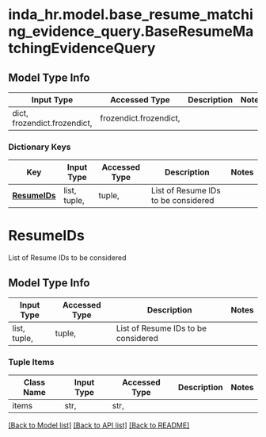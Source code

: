 # inda_hr.model.base_resume_matching_evidence_query.BaseResumeMatchingEvidenceQuery

## Model Type Info
Input Type | Accessed Type | Description | Notes
------------ | ------------- | ------------- | -------------
dict, frozendict.frozendict,  | frozendict.frozendict,  |  | 

### Dictionary Keys
Key | Input Type | Accessed Type | Description | Notes
------------ | ------------- | ------------- | ------------- | -------------
**[ResumeIDs](#ResumeIDs)** | list, tuple,  | tuple,  | List of Resume IDs to be considered | 

# ResumeIDs

List of Resume IDs to be considered

## Model Type Info
Input Type | Accessed Type | Description | Notes
------------ | ------------- | ------------- | -------------
list, tuple,  | tuple,  | List of Resume IDs to be considered | 

### Tuple Items
Class Name | Input Type | Accessed Type | Description | Notes
------------- | ------------- | ------------- | ------------- | -------------
items | str,  | str,  |  | 

[[Back to Model list]](../../README.md#documentation-for-models) [[Back to API list]](../../README.md#documentation-for-api-endpoints) [[Back to README]](../../README.md)

